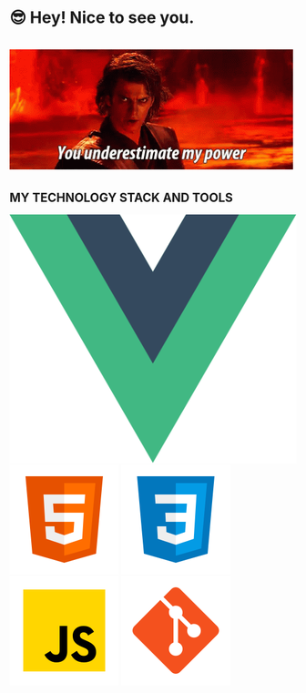 # 😎  Hey! Nice to see you. #

# ![Альтернативный текст](/gif/en.gif "you underestimate my power")


<!--
**hel1yeah/hel1yeah** is a ✨ _special_ ✨ repository because its `README.md` (this file) appears on your GitHub profile.

Here are some ideas to get you started:

- 🔭 I’m currently working on ...
- 🌱 I’m currently learning ...
- 👯 I’m looking to collaborate on ...
- 🤔 I’m looking for help with ...
- 💬 Ask me about ...
- 📫 How to reach me: ...
- 😄 Pronouns: ...
- ⚡ Fun fact: ...
-->



## MY TECHNOLOGY STACK AND TOOLS
![Vue](/images/vue.svg)
![HTML](/images/html5.svg)
![CSS](/images/css3.svg)
![JS](/images/JS.svg)
![Git](/images/git.svg)

